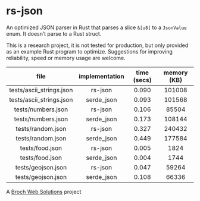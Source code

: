 # rs-json

An optimized JSON parser in Rust that parses a slice `&[u8]` to a `JsonValue` enum. It doesn’t parse to a Rust struct.

This is a research project, it is not tested for production, but only provided as an example Rust program to optimize. Suggestions for improving reliability, speed or memory usage are welcome.


|           file           | implementation | time (secs) | memory (KB) |
| :----------------------: | :------------: | :---------: | :---------: |
| tests/ascii_strings.json |    rs-json     |    0.090    |   101008    |
| tests/ascii_strings.json |   serde_json   |    0.093    |   101568    |
|    tests/numbers.json    |    rs-json     |    0.106    |    85504    |
|    tests/numbers.json    |   serde_json   |    0.173    |   108144    |
|    tests/random.json     |    rs-json     |    0.327    |   240432    |
|    tests/random.json     |   serde_json   |    0.449    |   177584    |
|     tests/food.json      |    rs-json     |    0.005    |    1824     |
|     tests/food.json      |   serde_json   |    0.004    |    1744     |
|    tests/geojson.json    |    rs-json     |    0.047    |    59264    |
|    tests/geojson.json    |   serde_json   |    0.108    |    66336    |

A [Broch Web Solutions](https://www.brochweb.com/) project